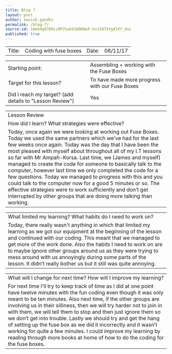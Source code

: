 ```yaml
---
title: Blog 7
layout: post
author: kavish.gandhi
permalink: /blog-7/
source-id: 1AmX4gO7D9iiRPZswkX1KN6NuF-hx13d7XYg4lKY_dnc
published: true
---
```

<table>
  <tr>
    <td>Title: </td>
    <td>Coding with fuse boxes</td>
    <td>Date: </td>
    <td>06/11/17</td>
  </tr>
</table>


<table>
  <tr>
    <td>Starting point:</td>
    <td>Assembling + working with the Fuse Boxes</td>
  </tr>
  <tr>
    <td>Target for this lesson?</td>
    <td>To have made more progress with our Fuse Boxes</td>
  </tr>
  <tr>
    <td>Did I reach my target? 
(add details to "Lesson Review")</td>
    <td>Yes</td>
  </tr>
</table>


<table>
  <tr>
    <td>Lesson Review</td>
  </tr>
  <tr>
    <td>How did I learn? What strategies were effective? </td>
  </tr>
  <tr>
    <td>Today, once again we were looking at working out Fuse Boxes. Today we used the same partners which we've had for the last few weeks once again. Today was the day that I have been the most pleased with myself about throughout all of my I.T lessons so far with Mr Ampah-Korsa. Last time, we (James and myself) managed to create the code for someone to basically talk to the computer, however last time we only completed the code for a few questions. Today we managed to progress with this and you could talk to the computer now for a good 5 minutes or so. The effective strategies were to work sufficiently and don’t get interrupted by other groups that are doing more talking than working.</td>
  </tr>
</table>


<table>
  <tr>
    <td>What limited my learning? What habits do I need to work on?</td>
  </tr>
  <tr>
    <td>Today, there really wasn't anything in which that limited my learning as we got our equipment at the beginning of the lesson and continued with our coding. This meant that we managed to get more of the work done. Also the habits I need to work on are to maybe ignore other groups around us as they were trying to mess around with us annoyingly during some parts of the lesson. It didn’t really bother us but it still was quite annoying.</td>
  </tr>
</table>


<table>
  <tr>
    <td>What will I change for next time? How will I improve my learning?</td>
  </tr>
  <tr>
    <td>For next time I'll try to keep track of time as I did at one point have twelve minutes with the fun coding even though it was only meant to be ten minutes. Also next time, if the other groups are involving us in their silliness, then we will try harder not to join in with them, we will tell them to stop and then just ignore them so we don’t get into trouble. Lastly we should try and get the hang of setting up the fuse box as we did it incorrectly and it wasn’t working for quite a few minutes. I could improve my learning by reading through more books at home of how to do the coding for the fuse boxes.</td>
  </tr>
</table>


